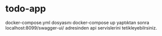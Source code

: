 # todo-app

docker-compose.yml dosyasını docker-compose up yaptıktan sonra localhost:8099/swagger-ui/ adresinden api servislerini tetikleyebilrsiniz.
